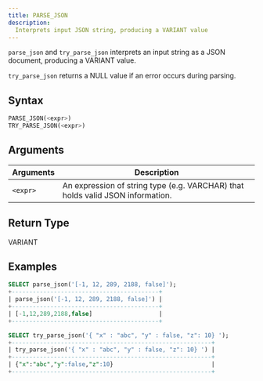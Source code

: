 ```yaml
---
title: PARSE_JSON
description:
  Interprets input JSON string, producing a VARIANT value
---
```


`parse_json` and `try_parse_json` interprets an input string as a JSON document, producing a VARIANT value.

`try_parse_json` returns a NULL value if an error occurs during parsing.

## Syntax

```sql
PARSE_JSON(<expr>)
TRY_PARSE_JSON(<expr>)
```

## Arguments

| Arguments   | Description |
| ----------- | ----------- |
| `<expr>`| An expression of string type (e.g. VARCHAR) that holds valid JSON information. |

## Return Type

VARIANT

## Examples

```sql
SELECT parse_json('[-1, 12, 289, 2188, false]');
+------------------------------------------+
| parse_json('[-1, 12, 289, 2188, false]') |
+------------------------------------------+
| [-1,12,289,2188,false]                   |
+------------------------------------------+

SELECT try_parse_json('{ "x" : "abc", "y" : false, "z": 10} ');
+---------------------------------------------------------+
| try_parse_json('{ "x" : "abc", "y" : false, "z": 10} ') |
+---------------------------------------------------------+
| {"x":"abc","y":false,"z":10}                            |
+---------------------------------------------------------+
```
